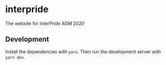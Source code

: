 # interpride
The website for InterPride AGM 2020

## Development

Install the dependencies with `yarn`. Then run the development server with `yarn dev`.
